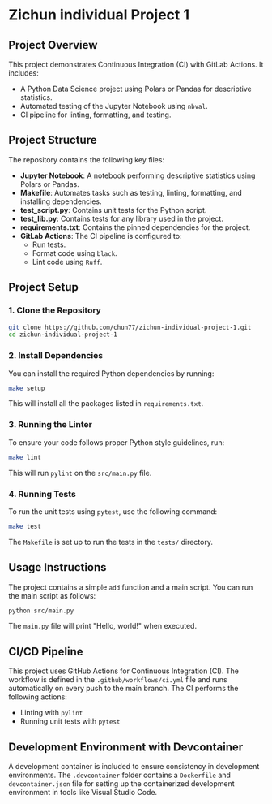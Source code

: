 
# Zichun individual Project 1

## Project Overview

This project demonstrates Continuous Integration (CI) with GitLab Actions. It includes:
- A Python Data Science project using Polars or Pandas for descriptive statistics.
- Automated testing of the Jupyter Notebook using `nbval`.
- CI pipeline for linting, formatting, and testing.

## Project Structure

The repository contains the following key files:
- **Jupyter Notebook**: A notebook performing descriptive statistics using Polars or Pandas.
- **Makefile**: Automates tasks such as testing, linting, formatting, and installing dependencies.
- **test_script.py**: Contains unit tests for the Python script.
- **test_lib.py**: Contains tests for any library used in the project.
- **requirements.txt**: Contains the pinned dependencies for the project.
- **GitLab Actions**: The CI pipeline is configured to:
   - Run tests.
   - Format code using `black`.
   - Lint code using `Ruff`.


## Project Setup

### 1. Clone the Repository

```bash
git clone https://github.com/chun77/zichun-individual-project-1.git
cd zichun-individual-project-1
```

### 2. Install Dependencies

You can install the required Python dependencies by running:

```bash
make setup
```

This will install all the packages listed in `requirements.txt`.

### 3. Running the Linter

To ensure your code follows proper Python style guidelines, run:

```bash
make lint
```

This will run `pylint` on the `src/main.py` file.

### 4. Running Tests

To run the unit tests using `pytest`, use the following command:

```bash
make test
```

The `Makefile` is set up to run the tests in the `tests/` directory.

## Usage Instructions

The project contains a simple `add` function and a main script. You can run the main script as follows:

```bash
python src/main.py
```

The `main.py` file will print "Hello, world!" when executed.

## CI/CD Pipeline

This project uses GitHub Actions for Continuous Integration (CI). The workflow is defined in the `.github/workflows/ci.yml` file and runs automatically on every push to the main branch. The CI performs the following actions:
- Linting with `pylint`
- Running unit tests with `pytest`

## Development Environment with Devcontainer

A development container is included to ensure consistency in development environments. The `.devcontainer` folder contains a `Dockerfile` and `devcontainer.json` file for setting up the containerized development environment in tools like Visual Studio Code.
